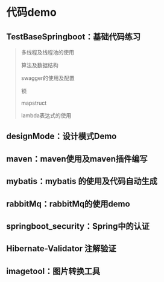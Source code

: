 # 代码demo
## TestBaseSpringboot：基础代码练习

> 多线程及线程池的使用
>
> 算法及数据结构
>
> swagger的使用及配置
>
> 锁
>
> mapstruct
>
> lambda表达式的使用

## designMode：设计模式Demo

## maven：maven使用及maven插件编写

## mybatis：mybatis 的使用及代码自动生成

## rabbitMq：rabbitMq的使用demo

## springboot_security：Spring中的认证

##  Hibernate-Validator 注解验证

## imagetool：图片转换工具





